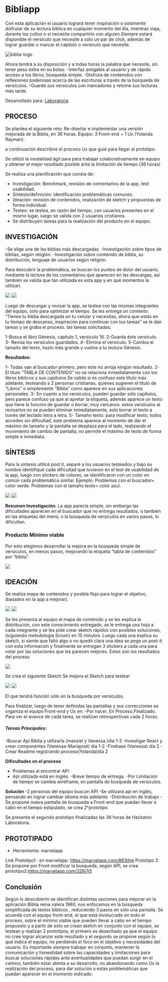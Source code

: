 # Bibliapp

Con esta aplicación el usuario logrará tener inspiración o solamente disfrutar de su lectura biblica en cualquier momento del día, mientras viaja, durante los cultos o si necesita compartirlo con alguien.Siempre estará disponible el versículo que necesite a sólo un par de click, además de lograr guardar o marcar el capitulo o versiculo que necesite.

![biblia-logo](https://user-images.githubusercontent.com/32304271/38070591-1edaa7a4-32f3-11e8-97c9-5202b50ff90f.png)

Ahora tendrá a su disposición y a todas horas la palabra que necesite, sin tener peso extra en su bolso.
-Interfaz amigable al usuario y de rápido acceso a los libros, búsqueda simple.
-Disfruta de contenidos con reflexiones poderosas acerca de las escrituras a través de la búsqueda de versículos. 
-Guarde sus versículos con marcadores y retome sus lecturas más tarde.

Desarrollado para: [Laboratoria](http://www.laboratoria.la/)

## PROCESO

Se plantea el siguiente reto: 
Re-diseñar e impleméntar una versión mejorada de la Biblia, en 36 horas.
Equipo: 3 Front-end + 1 Ux (Yolanda Rayman).

a continuación describiré el proceso Ux que guié para llegar al prototipo.

Se utilizó la modalidad ágil para  para trabajar colaborativamente en equipo y obtener el mejor resultado posible ante la limitación de tiempo.(36 horas)

Se realiza una planificación que consta de:

- Investigación: Benchmark, revisión de comentarios de la app, test usabilidad.
- Síntesis/definición: identificación problemáticas comunes.
- Ideación: revisión de contenidos, realización de sketch y propuestas de forma individual.
- Testeo: se testea, en razón del tiempo, con usuarios presentes en el mismo lugar, luego se valida con 2 usuarios cristianos.
- Se distribuyen tareas para la realización del producto en el equipo.

## INVESTIGACIÓN

-Se elige una de las biblias más descargadas.
-Investigación sobre tipos de biblias, según religión.
-Investigación sobre contenido de biblia, su distribución, lenguaje de usuarios según religión.


Para descubrir la  problemática, se buscan los puntos de dolor del usuario, mediante la lectura de los comentarios que aparecen en las descargas, así también se valida que tan utilizada es esta app y en qué momentos la utilizan.

![](https://github.com/yolangelica/biblia-app/blob/master/img/coment.png)
![](https://github.com/yolangelica/biblia-app/blob/master/img/comet2.png)

Luego de descargar y revisar la app, se testea  con las mismas integrantes del equipo, sólo para optimizar el tiempo.
Se les entrega un contexto: “Tienes tu biblia descargada en tu celular y necesitas, ahora que estás en tu tiempo de descanso, inspiración para continuar con tus tareas” se le dan tareas y se graba el proceso.
las tareas solicitadas:

1-Busca el libro Génesis, capítulo 1, versículo 16.
2-Guarda éste versículo.
3- Revisa los versículos guardados.
4- Elimina el versículo.
5-Cambia el tamaño del texto, hazlo más grande y vuelve a tu lectura Génesis.

**Resultados:**

1- Todas van al buscador primero, pero este no arroja ningún resultado.
2- El título “TABLA DE CONTENIDO” no se relaciona inmediatamente con los libros bíblicos y sus capítulos.Se valida si es confuso este título más adelante, testeando a 2 personas cristianas, quienes sugieren el título de “Libros” o simplemente “Biblia” como aparece en sus aplicaciones personales. 
3- En cuanto a los versículos, pueden guardar sólo capítulos, pero parece confuso ya que al apretar la etiqueta, además aparece un texto que tiene la función de guardar o borrar, muy cercanos.
estos versículos al revisarlos no se pueden eliminar inmediatamente, solo borrar el texto a través del teclado letra a letra.
5- Tamaño texto: para modificar texto, todos acceden sin dificultad, este problema aparece al momento de dar el máximo de tamaño y la pantalla se desplaza para el lado, realizando el movimiento de cambio de pantalla, no permite el máximo de texto de forma simple e inmediata.
 
 
## SÍNTESIS

Para la síntesis utilicé post it, separé a los usuarios testeados y bajo su nombre  identifiqué cada dificultad que tuvieron en el test de usabilidad de la app, luego con stickers de colores, se identificaron con un color en común cada problemática similar.
Ejemplo:
Problemas con el buscador= color verde.
Problemas con el tamaño texto= color azul.

![](https://github.com/yolangelica/biblia-app/blob/master/img/test.jpg)
![](https://github.com/yolangelica/biblia-app/blob/master/img/test2.jpg)


**Resumen Investigación:** La app parecía simple, sin embargo las dificultades aparecen en el buscador que no entrega resultados, o también en las  etiquetas del menú, o la búsqueda de versículos en varios pasos, lo dificultan.



### Producto Mínimo viable
Por esto elegimos desarrollar la mejora en la búsqueda simple de versículos, en menos pasos, mejorando la etiqueta “tabla de contenidos” por “biblia”.

![](https://github.com/yolangelica/biblia-app/blob/master/img/menu.png)


 
## IDEACIÓN

Se realiza mapa de contenidos y posible flujo para lograr el objetivo, (basados en la app a mejorar).

![](https://github.com/yolangelica/biblia-app/blob/master/img/1.jpg)
![](https://github.com/yolangelica/biblia-app/blob/master/img/arq.jpg)


 Se les presenta al equipo el mapa de contenido y se les explica la distribución, con este conocimiento entregado, se le entrega una hoja a cada integrante y se les pide crear sketch rápidos con posibles soluciones, (siguiendo metodología Scrum) en 15 minutos.
Luego cada una explica su sketch, si siente que faltó algo o no quedó clara una idea se pega un post-it con esta información y finalmente se entregan 3 stickers a cada una para votar por las soluciones que les parecen mejores.
Estos son los resultados del proceso

![](https://github.com/yolangelica/biblia-app/blob/master/img/sketch.jpg)

Se crea el siguiente Sketch
Se mejora el Sketch para testear

![](https://github.com/yolangelica/biblia-app/blob/master/img/sket.jpg)
![](https://github.com/yolangelica/biblia-app/blob/master/img/skett.jpg)

El que tendrá función sólo en la busqueda por versículos.

Para finalizar, luego de tener definidas las pantallas y sus correcciones se organiza el equipo Front-end y Ux en:
-Por hacer, En Proceso,Finalizado.
Para ver el avance de cada tarea, se realizan retrospectivas cada 2 horas.

##### Tareas Principales:

-Buscar Api Biblia y utilizarla (massiel y Vanessa )día 1-2
-Investigar React y crear componentes (Vanessa-Mariajosé) día 1-2
-Firebase (Vanessa) día 2
-Crear Readme registrando proceso(Yolanda)día 2
 

 **Dificultades en el proceso**
 - Problemas al encontrar API
 - Api utilizada está en Inglés.
 -Breve tiempo de entrega.
 -Por Limitación de tiempo  se cambia wireframe, en pantalla de busqueda de versiculos.


 **Solución**
 -2 personas del equipo buscan API
 -Se utilizará api en inglés, pensando en lograr cambiar idioma más adelante.
-Distribución de trabajo
-Se propone nueva pantalla de busqueda a Front-end que puedan llevar a cabo en el tiempo estipulado, se crea 2°prototipo.

Se presenta el segundo prototipo finalizadas las 36 horas de Hackaton Laboratoria.

 
 ## PROTOTIPADO

- Herramienta: marvelapp

Link 
Prototipo1 : en marvelapp: https://marvelapp.com/863ihje
Prototipo 2: Se propone por Front modificar la busqueda, según API, se crea prototipo2:https://marvelapp.com/326j7i5

## Conclusión

Según lo descubierto se identifican distintas opciones para mejorar en la aplicación Biblia reina valera 1960, nos enfocamos en la búsqueda simplificada de textos bíblicos , reduciendo 3 pasos en sólo una pantalla.
Se acuerda con el equipo front-end, el que está involucrado en todo el proceso, sobre el mínimo viable que pueden llevar a cabo en el tiempo propuesto y a partir de esto se crean sketch en conjunto con el equipo, se testean y realizan 2 prototipos, el primero es desechado ya que el equipo no cree lograr alcanzar este resultado y el segundo se propone según lo que indica el equipo, no perdiendo el foco en el objetivo y necesidades del usuario.
Es importante siempre trabajar en conjunto, mantener la comunicación y honestidad sobre las capacidades y limitaciones para buscar soluciones rápidas ante eventualidades que puedan surgir en el camino, también estar atenta a su desarrollo, no abandonando como Ux la realización del proceso, para dar solución a estas problemáticas que puedan aparecer en el momento indicado.



